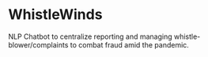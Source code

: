 # WhistleWinds
NLP Chatbot to centralize reporting and managing whistle-blower/complaints to combat fraud amid the pandemic.
